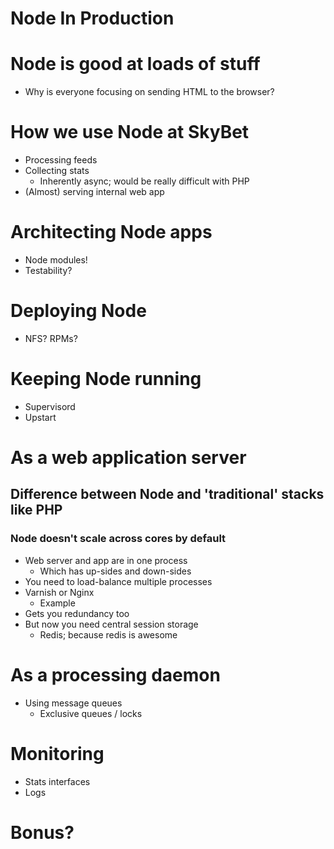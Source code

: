 # Node In Production

# Node is good at loads of stuff
* Why is everyone focusing on sending HTML to the browser?

# How we use Node at SkyBet
* Processing feeds
* Collecting stats
    * Inherently async; would be really difficult with PHP
* (Almost) serving internal web app

# Architecting Node apps
* Node modules!
* Testability?

# Deploying Node
* NFS? RPMs?

# Keeping Node running
* Supervisord
* Upstart

# As a web application server

## Difference between Node and 'traditional' stacks like PHP

### Node doesn't scale across cores by default
* Web server and app are in one process
    * Which has up-sides and down-sides
* You need to load-balance multiple processes
* Varnish or Nginx
    * Example
* Gets you redundancy too
* But now you need central session storage
    * Redis; because redis is awesome

# As a processing daemon
* Using message queues
    * Exclusive queues / locks

# Monitoring
* Stats interfaces
* Logs

# Bonus?
